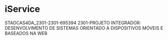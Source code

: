 # iService
 STADCAS4DA_2301-2301-695394 2301-PROJETO INTEGRADOR: DESENVOLVIMENTO DE SISTEMAS ORIENTADO A DISPOSITIVOS MÓVEIS E BASEADOS NA WEB
